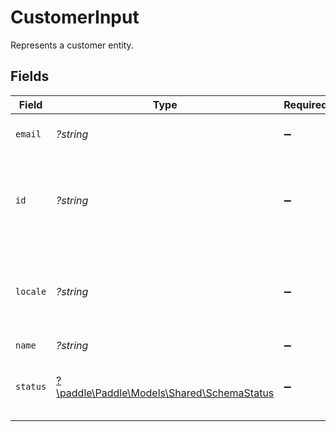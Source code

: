 # CustomerInput

Represents a customer entity.


## Fields

| Field                                                                             | Type                                                                              | Required                                                                          | Description                                                                       | Example                                                                           |
| --------------------------------------------------------------------------------- | --------------------------------------------------------------------------------- | --------------------------------------------------------------------------------- | --------------------------------------------------------------------------------- | --------------------------------------------------------------------------------- |
| `email`                                                                           | *?string*                                                                         | :heavy_minus_sign:                                                                | Email address for this entity.                                                    | weloveyourproduct@paddle.com                                                      |
| `id`                                                                              | *?string*                                                                         | :heavy_minus_sign:                                                                | Unique Paddle ID for this customer entity, prefixed with `ctm_`.                  | ctm_01grnn4zta5a1mf02jjze7y2ys                                                    |
| `locale`                                                                          | *?string*                                                                         | :heavy_minus_sign:                                                                | Valid IETF BCP 47 short form locale tag. If omitted, defaults to `en`.            |                                                                                   |
| `name`                                                                            | *?string*                                                                         | :heavy_minus_sign:                                                                | Full name.                                                                        |                                                                                   |
| `status`                                                                          | [?\paddle\Paddle\Models\Shared\SchemaStatus](../../models/shared/SchemaStatus.md) | :heavy_minus_sign:                                                                | Whether this entity can be used in Paddle.                                        |                                                                                   |